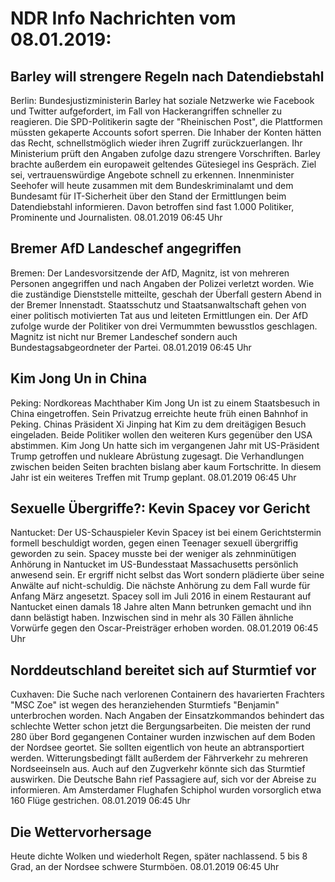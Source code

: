 # NDR Info Nachrichten vom 08.01.2019:


## Barley will strengere Regeln nach Datendiebstahl
Berlin: Bundesjustizministerin Barley hat soziale Netzwerke wie Facebook und Twitter aufgefordert, im Fall von Hackerangriffen schneller zu reagieren. Die SPD-Politikerin sagte der "Rheinischen Post", die Plattformen müssten gekaperte Accounts sofort sperren. Die Inhaber der Konten hätten das Recht, schnellstmöglich wieder ihren Zugriff zurückzuerlangen. Ihr Ministerium prüft den Angaben zufolge dazu strengere Vorschriften. Barley brachte außerdem ein europaweit geltendes Gütesiegel ins Gespräch. Ziel sei, vertrauenswürdige Angebote schnell zu erkennen. Innenminister Seehofer will heute zusammen mit dem Bundeskriminalamt und dem Bundesamt für IT-Sicherheit über den Stand der Ermittlungen beim Datendiebstahl informieren. Davon betroffen sind fast 1.000 Politiker, Prominente und Journalisten. 08.01.2019 06:45 Uhr 

## Bremer AfD Landeschef angegriffen
Bremen:	Der Landesvorsitzende der AfD, Magnitz, ist von mehreren Personen angegriffen und nach Angaben der Polizei verletzt worden. Wie die zuständige Dienststelle mitteilte, geschah der Überfall gestern Abend in der Bremer Innenstadt. Staatsschutz und Staatsanwaltschaft gehen von einer politisch motivierten Tat aus und leiteten Ermittlungen ein. Der AfD zufolge wurde der Politiker von drei Vermummten bewusstlos geschlagen. Magnitz ist nicht nur Bremer Landeschef sondern auch Bundestagsabgeordneter der Partei. 08.01.2019 06:45 Uhr 

## Kim Jong Un in China
Peking:	Nordkoreas Machthaber Kim Jong Un ist zu einem Staatsbesuch in China eingetroffen. Sein Privatzug erreichte heute früh einen Bahnhof in Peking. Chinas Präsident Xi Jinping hat Kim zu dem dreitägigen Besuch eingeladen. Beide Politiker wollen den weiteren Kurs gegenüber den USA abstimmen. Kim Jong Un hatte sich im vergangenen Jahr mit US-Präsident Trump getroffen und nukleare Abrüstung zugesagt. Die Verhandlungen zwischen beiden Seiten brachten bislang aber kaum Fortschritte. In diesem Jahr ist ein weiteres Treffen mit Trump geplant. 08.01.2019 06:45 Uhr 

## Sexuelle Übergriffe?: Kevin Spacey vor Gericht
Nantucket: 	Der US-Schauspieler Kevin Spacey ist bei einem Gerichtstermin formell beschuldigt worden, gegen einen Teenager sexuell übergriffig geworden zu sein. Spacey musste bei der weniger als zehnminütigen Anhörung in Nantucket im US-Bundesstaat Massachusetts persönlich anwesend sein. Er ergriff nicht selbst das Wort sondern plädierte über seine Anwälte auf nicht-schuldig. Die nächste Anhörung zu dem Fall wurde für Anfang März angesetzt. Spacey soll im Juli 2016 in einem Restaurant auf Nantucket einen damals 18 Jahre alten Mann betrunken gemacht und ihn dann belästigt haben. Inzwischen sind in mehr als 30 Fällen ähnliche Vorwürfe gegen den Oscar-Preisträger erhoben worden. 08.01.2019 06:45 Uhr 

## Norddeutschland bereitet sich auf Sturmtief vor
Cuxhaven:		Die Suche nach verlorenen Containern des havarierten Frachters "MSC Zoe" ist wegen des heranziehenden Sturmtiefs "Benjamin" unterbrochen worden. Nach Angaben der Einsatzkommandos behindert das schlechte Wetter schon jetzt die Bergungsarbeiten. Die meisten der rund 280 über Bord gegangenen Container wurden inzwischen auf dem Boden der Nordsee geortet. Sie sollten eigentlich von heute an abtransportiert werden. Witterungsbedingt fällt außerdem der Fährverkehr zu mehreren Nordseeinseln aus. Auch auf den Zugverkehr könnte sich das Sturmtief auswirken. Die Deutsche Bahn rief Passagiere auf, sich vor der Abreise zu informieren. Am Amsterdamer Flughafen Schiphol wurden vorsorglich etwa 160 Flüge gestrichen. 08.01.2019 06:45 Uhr 

## Die Wettervorhersage
Heute dichte Wolken und wiederholt Regen, später nachlassend. 5 bis 8 Grad, an der Nordsee schwere Sturmböen. 08.01.2019 06:45 Uhr 
